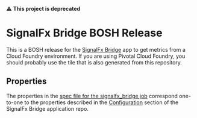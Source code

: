 :warning: **This project is deprecated**

# SignalFx Bridge BOSH Release

This is a BOSH release for the [SignalFx
Bridge](https://github.com/signalfx/signalfx-cloudfoundry-bridge) app to get metrics from a
Cloud Foundry environment.  If you are using Pivotal Cloud Foundry, you should
probably use the tile that is also generated from this repository.


## Properties

The properties in the [spec file for the signalfx_bridge
job](https://github.com/signalfx/signalfx-cloudfoundry-bridge-boshrelease/blob/master/jobs/signalfx-bridge/spec)
correspond one-to-one to the properties described in the
[Configuration](https://github.com/signalfx/signalfx-cloudfoundry-bridge#configuration)
section of the SignalFx Bridge application repo.

